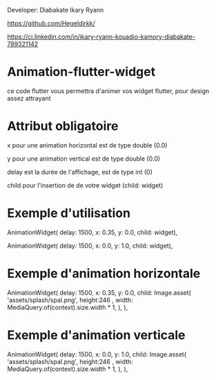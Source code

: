 Developer: Diabakate Ikary Ryann 

https://github.com/Hegeldirkk/  

https://ci.linkedin.com/in/ikary-ryann-kouadio-kamory-diabakate-789321142

# Animation-flutter-widget
ce code flutter vous permettra d'animer vos widget flutter, pour design assez attrayant 

# Attribut obligatoire
x pour une animation horizontal est de type double (0.0) 

y pour une animation vertical est de type double (0.0) 

delay est la durée de l'affichage, est de type int (0) 

child pour l'insertion de de votre widget (child: widget)

# Exemple d'utilisation

AnimationWidget( 
delay: 1500,
     x: 0.35,
      y: 0.0,
  child: widget),
  
  AnimationWidget(
     delay: 1500,
     x: 0.0,
      y: 1.0,
  child: widget),
  
  
# Exemple d'animation horizontale

AnimationWidget(
    delay: 1500,
    x: 0.35,
    y: 0.0,
    child: Image.asset(
    'assets/splash/spal.png',
     height:246 ,
     width: MediaQuery.of(context).size.width * 1,
     ),
   ),
   
# Exemple d'animation verticale

AnimationWidget(
    delay: 1500,
    x: 0.0,
    y: 1.0,
    child: Image.asset(
    'assets/splash/spal.png',
     height:246 ,
     width: MediaQuery.of(context).size.width * 1,
     ),
   ),
